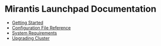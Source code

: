 # Mirantis Launchpad Documentation

* [Getting Started](getting-started.md)
* [Configuration File Reference](configuration-file.md)
* [System Requirements](system-requirements.md)
* [Upgrading Cluster](upgrades.md)
